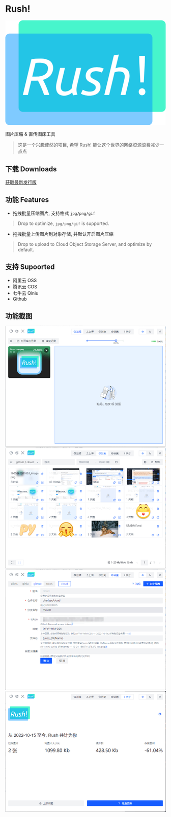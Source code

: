 # Rush!

[![logo](./public/brand.svg)](https://charlzyx.github.io/rush/)

图片压缩 & 直传图床工具

> 这是一个兴趣使然的项目, 希望 Rush! 能让这个世界的网络资源浪费减少一点点

## 下载 Downloads

[获取最新发行版](https://github.com/charlzyx/rush/releases/latest)

## 功能 Features

- 拖拽批量压缩图片, 支持格式 `jpg/png/gif`
> Drop to optimize, `jpg/png/gif` is supported.

- 拖拽批量上传图片到对象存储, 并默认开启图片压缩
> Drop to upload to Cloud Object Storage Server, and optimize by default.


## 支持 Supoorted
- 阿里云 OSS
- 腾讯云 COS
- 七牛云 Qiniu
- Github

## 功能截图

![zip](https://raw.githubusercontent.com/charlzyx/cloud/master/2022-10-15/1665843301663_image.png)
![history](https://raw.githubusercontent.com/charlzyx/cloud/master/2022-10-15/1665843349446_image.png)
![settings](https://raw.githubusercontent.com/charlzyx/cloud/master/2022-10-15/1665843450098_image.png)
![count](https://raw.githubusercontent.com/charlzyx/cloud/master/2022-10-15/1665843623589_image.png)
